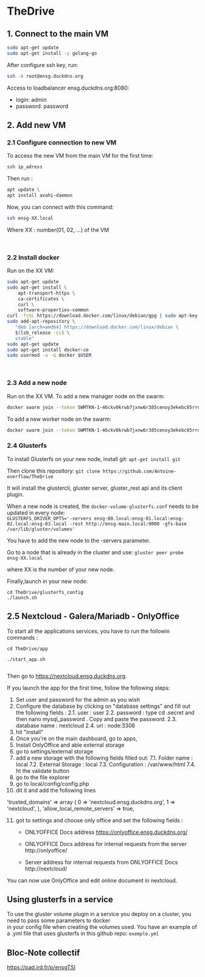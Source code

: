 # TheDrive

## 1. Connect to the main VM
```bash
sudo apt-get update
sudo apt-get install -y golang-go
```

After configure ssh key, run:
```bash
ssh -A root@ensg.duckdns.org
```

Access to loadbalancer ensg.duckdns.org:8080:
- login: admin
- password: password

## 2. Add new VM
### 2.1 Configure connection to new VM

To access the new VM from the main VM for the first time:
```bash
ssh ip_adress
```

Then run :
```bash
apt update \
apt install avahi-daemon
```

Now, you can connect with this command:
```bash
ssh ensg-XX.local
```

Where XX : number(01, 02, ...) of the VM

<br>

### 2.2 Install docker

Run on the XX VM:
```bash
sudo apt-get update
sudo apt-get install \
    apt-transport-https \
    ca-certificates \
    curl \
    software-properties-common
curl -fsSL https://download.docker.com/linux/debian/gpg | sudo apt-key add -
sudo add-apt-repository \
   "deb [arch=amd64] https://download.docker.com/linux/debian \
   $(lsb_release -cs) \
   stable"
sudo apt-get update
sudo apt-get install docker-ce
sudo usermod -a -G docker $USER
```

<br>


### 2.3 Add a new node

Run on the XX VM.
To add a new manager node on the swarm:
```bash
docker swarm join --token SWMTKN-1-46ckv0krwb7jxnw6r385cenoy3ekebc85rrok2l7hxhkl8fw6i-3aml8nboj0z7jk82gnagll62t 192.168.1.54:2377
```

To add a new worker node on the swarm:
```bash
docker swarm join --token SWMTKN-1-46ckv0krwb7jxnw6r385cenoy3ekebc85rrok2l7hxhkl8fw6i-2c7u2mxlrud604znaipi5g4zn 192.168.1.54:2377
```

### 2.4 Glusterfs

To install Glusterfs on your new node, install git:
`apt-get install git`

Then clone this repository:
`git clone https://github.com/Antoine-overflow/TheDrive`

It will install the glustercli, gluster server, gluster_rest api and its client plugin.

When a new node is created, the `docker-volume-glusterfs.conf` needs to be updated in every node: <br>
`GLUSTERFS_DRIVER_OPTS='-servers ensg-00.local:ensg-01.local:ensg-02.local:ensg-03.local -rest http://ensg-main.local:9000 -gfs-base /var/lib/gluster/volumes'`

You have to add the new node to the -servers parameter.

Go to a node that is already in the cluster and use: 
`gluster peer probe ensg-XX.local`

where XX is the number of your new node.

Finally,launch in your new node:
```
cd TheDrive/glusterfs_config
./launch.sh
```

## 2.5 Nextcloud - Galera/Mariadb - OnlyOffice

To start all the applications services, you have to run the followin commands :  

```
cd TheDrive/app 

./start_app.sh


```

Then go to https://nextcloud.ensg.duckdns.org. 

If you launch the app for the first time, follow the following steps: 

1. Set user and password for the admin as you wish
2. Configure the database by clicking on "database settings" and fill out the following fields : 
2.1. user : user 
2.2. password : type cd .secret and then nano mysql_password . Copy and paste the password.
2.3. database name : nextcloud
2.4. url : node:3306
3. hit "install"
4. Once you're on the main dashboard, go to apps, 
5. Install OnlyOffice and able external storage
6. go to settings/external storage
7. add a new storage with the following fields filled out: 
7.1. Folder name : local 
7.2. External Storage : local 
7.3. Configuration : /var/www/html 
7.4. ht the validate button
8. go to the file explorer
9. go to local/config/config.php 
10. dit it and add the following lines 

  'trusted_domains' => 
  array (
    0 => 'nextcloud.ensg.duckdns.org',
    1 => 'nextcloud',
  ),
  'allow_local_remote_servers' => true, 

11. got to settings and choose only office and set the following fields : 

    - ONLYOFFICE Docs address
    https://onlyoffice.ensg.duckdns.org/

    - ONLYOFFICE Docs address for internal requests from the server 
    http://onlyoffice/

    - Server address for internal requests from ONLYOFFICE Docs 
    http://nextcloud/

You can now use OnlyOffice and edit online document in nextcloud.

## Using glusterfs in a service

To use the gluster volume plugin in a service you deploy on a cluster, you need to pass some parameters to docker</br>
in your config file when creating the volumes used. You have an example of a .yml file that uses glusterfs in this github repo:
`exemple.yml`


## Bloc-Note collectif

https://pad.ird.fr/p/ensgTSI
